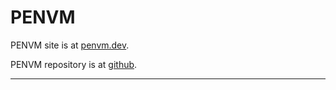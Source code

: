 # PENVM

PENVM site is at [penvm.dev](https://penvm.dev).

PENVM repository is at [github](https://github.com/penvm/penvm).

----
